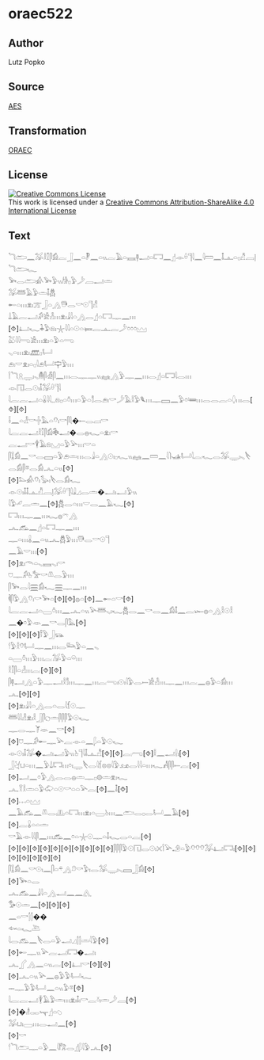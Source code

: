 # oraec522

## Author

Lutz Popko

## Source

[AES](https://github.com/simondschweitzer/aes)

## Transformation

[ORAEC](https://oraec.github.io/)

## License

<a rel="license" href="http://creativecommons.org/licenses/by-sa/4.0/"><img alt="Creative Commons License" style="border-width:0" src="https://i.creativecommons.org/l/by-sa/4.0/88x31.png" /></a><br />This work is licensed under a <a rel="license" href="http://creativecommons.org/licenses/by-sa/4.0/">Creative Commons Attribution-ShareAlike 4.0 International License</a>

## Text

𓆓𓂧𓈖𓅮𓎛𓎿𓋴𓀁𓐛𓃀𓈖𓏏𓏢𓈖𓏏𓏭𓐛𓄿𓏏𓈘𓊢𓂝𓏏𓉐𓈖𓊨𓁹𓏐𓊹𓇋𓈖𓇋𓏠𓈖𓄤𓊵𓏏𓊪𓀯𓐙𓊤𓆓𓂧𓆑<br>
𓅨𓂋𓂧𓀉𓅨𓅱𓏭𓀙𓊪𓅱𓌳𓐙𓂝𓏛<br>
𓅮𓆷𓄿𓅱𓏛𓄤𓆣<br>
𓄡𓏏𓏥𓁷𓏤𓊄𓃀𓏏𓂻𓇥𓂋𓎡𓇳𓊹𓀭<br>
𓍑𓄿𓐛𓂝𓀔𓀀𓁐𓏥𓁷𓏤𓇍𓇋𓏏𓂻𓂋𓊨𓏏𓉐𓊃𓈖𓏥<br>
[⯑]𓂞𓆑𓇓𓅱𓁶𓏤𓇼𓇋𓇋𓏏𓇳𓏏𓍃𓐛𓊵𓐛𓌳𓏌𓏌𓏌𓈉<br>
𓅷𓇋𓇋𓂸𓀀𓏥𓁷𓏤𓏏𓅱𓏏𓂸<br>
𓈅𓏏𓏥𓁷𓏤𓊏𓊪𓂡<br>
𓂉𓏤𓎟𓁷𓏤𓏏𓊪𓇋𓂉𓂡𓊡𓅱𓏥<br>
𓌉𓆓𓇶𓇾𓏤𓈅𓄟𓋴𓁑𓋴𓈖𓏥𓂋𓊃𓊃𓏭𓈐𓂻𓅱𓊃𓈖𓏥𓂋𓊨𓏏𓉐𓇋𓂋𓏥<br>
𓁹𓉔𓂋𓇳𓏤𓄤𓅮𓏐𓊹𓇋<br>
𓇋𓐛𓐛𓂝𓏏𓏇𓇋𓇋𓈒𓈒𓁶𓊪𓏏𓏊𓏥𓏏𓅱𓏏𓀾𓂋𓂉𓏤𓎡𓌳𓄿𓎛𓅱𓆰𓏥𓊃𓈙𓈖𓅱𓏌𓆻𓏥𓂋𓂋𓐛𓏏𓆭𓏥𓂋[⯑][⯑]<br>
𓌢𓈖𓏏𓁐𓎡𓏶𓅓𓏏𓄣𓏤𓎡𓋴𓇛�𓍿𓂋𓐞𓏤𓎡<br>
𓇋𓐛𓐛𓂝𓎛𓎿𓋴𓀁𓇗𓂝�𓂋𓐍𓆑𓏏𓁷𓏤𓎡<br>
𓐛𓂝𓎡𓇉𓄿𓁶𓈋𓏏𓅱𓅪𓏥𓎟𓏏<br>
𓋴𓆼𓀁𓈖𓎡𓂋𓈙𓏏𓅱𓂉𓏛𓏥𓂋𓇍𓏏𓂻𓇳𓏤𓊪𓆑𓏭𓈐𓈖𓏠𓈖𓇋𓌙𓊛𓂡𓇋𓐛𓆑𓂋𓅮𓇾𓏤𓈅𓌸𓂋𓀁𓋴𓎼𓂋𓀁𓂜𓏏𓏭[⯑]<br>
[⯑]𓅌𓀉𓄣𓏤𓅭𓏤𓌸𓂋𓀁𓆑<br>
𓁹𓇳𓏤𓄤𓄤𓊵𓀯𓐙𓊤𓅮𓏐𓊹𓇋𓇍𓈎𓂋𓏛�𓂝𓏤𓂝𓅱𓏭<br>
𓇋𓅱𓄔𓐛𓏛𓈖[⯑]𓆣𓂋𓏏𓏥𓎟𓂋𓈖𓄿𓆑[⯑]<br>
𓉐𓏥𓊃𓈖𓏥𓆑𓐍𓍼𓂻<br>
𓂜𓃹𓈖𓊨𓏏𓉐𓊃𓈖𓏥<br>
𓊃𓏏𓏥𓏇𓈖𓏏𓏭𓂜𓆣𓅱𓏥𓇥𓂋𓎡𓇳𓊹<br>
𓈖𓄿𓎟𓏥[⯑]<br>
[⯑]𓁷𓏤𓄭𓏏𓈅𓈘𓈅𓏤𓎡<br>
𓈞𓊃𓀔𓊸𓅡𓎡𓌨𓂋𓅱𓏥<br>
𓋴𓅨𓂋𓇋𓈗𓀁𓆑𓈗𓊃𓈖𓏥<br>
𓌞𓋴𓅱𓂻𓄣𓏤𓎡𓅨𓏏[⯑][⯑]𓐍𓏏[⯑]𓈖𓄡𓏏𓎡[⯑]<br>
𓇋𓐛𓐛𓂝𓏏𓈀𓏊𓏥𓈖𓂜𓏏𓏭𓅪𓆷𓈅𓏤𓆑𓆣𓂋𓈖𓎡𓂋𓈖𓀁𓄤𓈖𓐛𓆱𓐍𓏏𓂻𓎛𓇳𓎛<br>
𓈖�𓏌𓅱𓁺𓈖𓎡𓂋𓋴𓅓[⯑]<br>
[⯑][⯑][⯑]𓍋𓅱𓃀𓃮<br>
𓎗𓅱𓎛𓄣𓂡𓊃𓈖𓏥𓂋𓃛𓅱𓏏𓈖𓈅<br>
𓏏𓈀𓏊𓏥𓅱𓏥𓐛𓅮𓅱𓏏𓏖𓏥<br>
𓎛𓎿𓋴𓏏𓁐𓏥𓐛[⯑][⯑]<br>
𓋴𓊢𓂝𓂻𓏏𓅱𓊃𓂝𓎛𓀾𓏥𓊃𓈖𓏥𓐛𓂸𓏤𓇳𓏤𓇋𓅱𓂋𓍿𓀀𓁐𓏥𓊃𓈖𓏥𓐛𓈖𓐍𓅱𓏏𓀁𓏥<br>
𓂜[⯑][⯑]<br>
[⯑]𓁷𓏤𓇍𓇋𓏏𓂻𓂋𓏏𓂋𓇋𓆴𓇳𓊃<br>
𓆷𓇋𓇋𓁐𓁷𓏤𓎛𓃀𓋴𓐎𓏛𓋴𓋴𓋴𓅱𓇳𓆑<br>
𓊃𓂋𓊃𓌘𓁺𓈖𓎡[⯑]<br>
[⯑]𓈞𓊃𓀔𓄡𓊃𓅪𓐛𓁹𓏏𓈖𓆄𓏏𓅱𓇳𓆑<br>
𓁹𓇳𓏤𓄤𓅮�𓂝𓏤𓂝𓅱𓏭𓊸𓊹𓇋𓄤𓊵𓀯[⯑][⯑]𓐛𓂺[⯑]𓎛𓈖𓂝𓍛𓏤[⯑]<br>
𓃀𓋔𓂓𓏏𓏥𓈖𓅱𓍑𓉐𓏥𓏌𓏤𓇾𓌸𓂋𓇋𓆴𓊖𓊖𓇋𓅱𓃭𓂋𓇋𓇋𓏏𓏥𓆑𓀻𓋴𓋴𓍿𓐛[⯑]<br>
[⯑]𓂝𓈖𓏌𓅱𓂻𓂋𓂋𓐍𓏛𓊃𓊪𓊗𓏛𓁷𓏤𓆑<br>
𓂜𓎝𓎛𓏛𓏏𓅱𓄁𓏏𓇳𓎡𓏏𓏏𓅪𓐛[⯑]𓈖𓄤[⯑]<br>
[⯑]𓐖𓏏𓈉<br>
𓈖𓄿𓃹𓈖𓌨𓂋𓊚𓏏𓉐𓏥𓁷𓏤𓏏𓈀𓊸𓏥𓈖𓂧𓂋𓊪𓂋𓂡𓈖𓄿[⯑]<br>
[⯑]𓐛𓏇𓏏𓏏𓏛<br>
𓎡𓄿𓁹𓇋𓇋𓋴𓈖𓏥𓃹𓈖𓏌𓏏𓇼𓇳𓊃𓏏𓄤𓆑𓂋𓏏𓐛[⯑]<br>
[⯑][⯑][⯑][⯑][⯑][⯑][⯑][⯑][⯑][⯑]𓋴𓋴𓋴𓅱𓇳𓉔𓂋𓇳𓏤𓏴𓌉𓅪𓄂𓏏𓅱𓄣𓄣𓄣𓅮𓂞𓉐𓏤[⯑][⯑][⯑][⯑][⯑][⯑][⯑]<br>
𓋴𓆼𓀁𓈖𓎡𓇳𓏤𓈖𓋴𓏏𓍬𓂻𓍔𓎡𓅱𓏤𓂋𓅮𓇾𓏤𓈅𓈙𓃀𓀁[⯑]<br>
[⯑]𓅨𓏏𓂋<br>
𓂜𓃹𓈖𓇍𓇋𓏏𓂻𓂝𓈖𓈖𓂽<br>
𓅜𓇳𓏛𓈖[⯑][⯑][⯑]<br>
𓈖𓏏𓎡𓂭𓂭��<br>
𓆜𓏏𓆑𓍅<br>
𓇋𓂋𓃹𓈖𓌸𓂋𓏏𓅱𓂝𓈎𓂭𓂭𓏛𓇋𓅱[⯑]<br>
[⯑]𓄡𓊃𓏭𓅪𓐛𓂝𓉐�𓂝𓏤<br>
𓂜𓂾𓂻𓈖𓏏𓏭𓐛[⯑]𓂞𓎡[⯑][⯑]<br>
[⯑]𓂜𓏏𓏭𓅪𓈖𓐍𓅱𓅱𓂡𓆑<br>
𓋭𓊃𓅱𓅱𓂡𓈖𓏏𓏭𓅱𓎼[⯑]<br>
𓇋𓐛𓐛𓂝𓇉𓄿𓅱𓏛𓏥𓁷𓏤𓄤𓏤𓎡𓐛𓍱𓏤𓏛𓌳𓐙[⯑]<br>
[⯑]�𓁦𓋉𓊾𓊨𓏏𓆇<br>
𓅮𓂓𓏤𓈀𓏥𓂋𓂝𓈖[⯑]<br>
[⯑]𓎡<br>
𓎗𓆓𓂧𓊃𓏏𓅱𓈖𓇋𓀗𓂋𓊨𓆄𓇋𓅱𓂜[⯑]<br>
